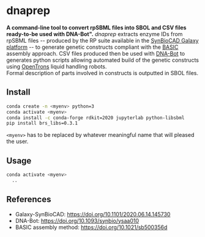 # dnaprep

**A command-line tool to convert rpSBML files into SBOL and CSV files ready-to-be used with DNA-Bot".**
*dnaprep* extracts enzyme IDs from rpSBML files -- produced by the RP suite available in the [SynBioCAD Galaxy platform](https://galaxy-synbiocad.org) -- to generate genetic constructs compliant with the [BASIC](https://doi.org/10.1021/sb500356d) assembly approach.
CSV files produced then be used with [DNA-Bot](https://github.com/BASIC-DNA-ASSEMBLY/DNA-BOT) to generates python scripts allowing automated build of the genetic constructs using [OpenTrons](https://opentrons.com/) liquid handling robots.  
Formal description of parts involved in constructs is outputted in SBOL files.

## Install

```bash
conda create -n <myenv> python=3
conda activate <myenv>
conda install -c conda-forge rdkit=2020 jupyterlab python-libsbml
pip install brs_libs=0.3.1
```
`<myenv>` has to be replaced by whatever meaningful name that will pleased the user.

## Usage

```bash
conda activate <myenv>
  ..
```

## References

- Galaxy-SynBioCAD: https://doi.org/10.1101/2020.06.14.145730
- DNA-Bot: https://doi.org/10.1093/synbio/ysaa010
- BASIC assembly method: https://doi.org/10.1021/sb500356d
 
